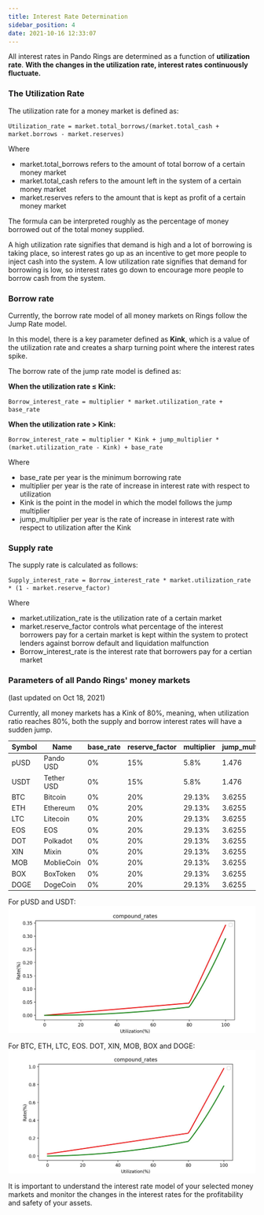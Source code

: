 ```yaml
---
title: Interest Rate Determination
sidebar_position: 4
date: 2021-10-16 12:33:07
---
```


All interest rates in Pando Rings are determined as a function of **utilization rate**. **With the changes in the utilization rate, interest rates continuously fluctuate.**


### The Utilization Rate

The utilization rate for a money market is defined as:


``````
Utilization_rate = market.total_borrows/(market.total_cash + market.borrows - market.reserves)
``````

Where
- market.total_borrows refers to the amount of total borrow of a certain money market
- market.total_cash refers to the amount left in the system of a certain money market
- market.reserves refers to the amount that is kept as profit of a certain money market

The formula can be interpreted roughly as the percentage of money borrowed out of the total money supplied.

A high utilization rate signifies that demand is high and a lot of borrowing is taking place, so interest rates go up as an incentive to get more people to inject cash into the system. A low utilization rate signifies that demand for borrowing is low, so interest rates go down to encourage more people to borrow cash from the system.


### Borrow rate

Currently, the borrow rate model of all money markets on Rings follow the Jump Rate model.

In this model, there is a key parameter defined as **Kink**, which is a value of the utilization rate and creates a sharp turning point where the interest rates spike.

The borrow rate of the jump rate model is defined as:

**When the utilization rate ≤ Kink:**

```
Borrow_interest_rate = multiplier * market.utilization_rate + base_rate
```

**When the utilization rate > Kink:**

```
Borrow_interest_rate = multiplier * Kink + jump_multiplier * (market.utilization_rate - Kink) + base_rate
```

Where
- base_rate per year is the minimum borrowing rate
- multiplier per year is the rate of increase in interest rate with respect to utilization
- Kink is the point in the model in which the model follows the jump multiplier
- jump_multiplier per year is the rate of increase in interest rate with respect to utilization after the Kink

### Supply rate

The supply rate is calculated as follows:

```
Supply_interest_rate = Borrow_interest_rate * market.utilization_rate * (1 - market.reserve_factor)
```

Where
- market.utilization_rate is the utilization rate of a certain market
- market.reserve_factor controls what percentage of the interest borrowers pay for a certain market is kept within the system to protect lenders against borrow default and liquidation malfunction
- Borrow_interest_rate is the interest rate that borrowers pay for a certian market


### Parameters of all Pando Rings' money markets
(last updated on Oct 18, 2021)

Currently, all money markets has a Kink of 80%, meaning, when utilization ratio reaches 80%, both the supply and borrow interest rates will have a sudden jump.

| Symbol | Name       | base_rate | reserve_factor | multiplier | jump_multiplier | kink |
| ------ | ---------- | --------- | -------------- | ---------- | --------------- | ---- |
| pUSD   | Pando USD  | 0%        | 15%            | 5.8%       | 1.476           | 80%  |
| USDT   | Tether USD | 0%        | 15%            | 5.8%       | 1.476           | 80%  |
| BTC    | Bitcoin    | 0%        | 20%            | 29.13%     | 3.6255          | 80%  |
| ETH    | Ethereum   | 0%        | 20%            | 29.13%     | 3.6255          | 80%  |
| LTC    | Litecoin   | 0%        | 20%            | 29.13%     | 3.6255          | 80%  |
| EOS    | EOS        | 0%        | 20%            | 29.13%     | 3.6255          | 80%  |
| DOT    | Polkadot   | 0%        | 20%            | 29.13%     | 3.6255          | 80%  |
| XIN    | Mixin      | 0%        | 20%            | 29.13%     | 3.6255          | 80%  |
| MOB    | MoblieCoin | 0%        | 20%            | 29.13%     | 3.6255          | 80%  |
| BOX    | BoxToken   | 0%        | 20%            | 29.13%     | 3.6255          | 80%  |
| DOGE   | DogeCoin   | 0%        | 20%            | 29.13%     | 3.6255          | 80%  |


For pUSD and USDT: ![](../assets/stablecoin-model.png)

For BTC, ETH, LTC, EOS. DOT, XIN, MOB, BOX and DOGE: ![](../assets/othercoins-model.png)


It is important to understand the interest rate model of your selected money markets and monitor the changes in the interest rates for the profitability and safety of your assets. 







